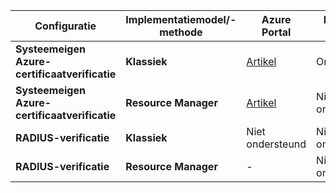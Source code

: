**Configuratie**| **Implementatiemodel/-methode** | **Azure Portal** | **Klassieke portal** | **PowerShell** |
| --- | --- | --- | --- | --- |
| **Systeemeigen Azure-certificaatverificatie** | **Klassiek** |[Artikel](../articles/vpn-gateway/vpn-gateway-howto-point-to-site-classic-azure-portal.md) |Ondersteund |Ondersteund |
| **Systeemeigen Azure-certificaatverificatie** | **Resource Manager** |[Artikel](../articles/vpn-gateway/vpn-gateway-howto-point-to-site-resource-manager-portal.md) |Niet ondersteund |[Artikel](../articles/vpn-gateway/vpn-gateway-howto-point-to-site-rm-ps.md) |
| **RADIUS-verificatie** | **Klassiek** | Niet ondersteund | Niet ondersteund | Niet ondersteund |
| **RADIUS-verificatie** | **Resource Manager** | - | Niet ondersteund | [Artikel](point-to-site-how-to-radius-ps.md) |
